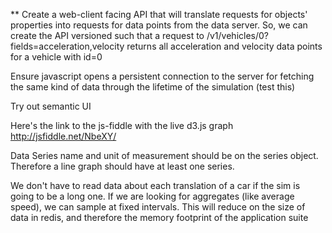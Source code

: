 ** Create a web-client facing API that will translate requests for objects' properties into requests for data points
from the data server. So, we can create the API versioned such that a request to
/v1/vehicles/0?fields=acceleration,velocity returns all acceleration and velocity data points for a vehicle with id=0

Ensure javascript opens a persistent connection to the server for fetching the same kind of data through the lifetime
of the simulation (test this)

Try out semantic UI

Here's the link to the js-fiddle with the live d3.js graph http://jsfiddle.net/NbeXY/

Data Series name and unit of measurement should be on the series object. Therefore a line graph should have at least one
series.

We don't have to read data about each translation of a car if the sim is going to be a long one. If we are looking
for aggregates (like average speed), we can sample at fixed intervals. This will reduce on the size of data in redis,
and therefore the memory footprint of the application suite
